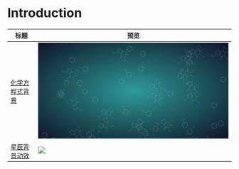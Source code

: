 # Introduction

|  标题                       | 预览                            |
|  ----                       | ----                           |
| [化学方程式背景](./src/1/)  | <img src="./src/1/review.png"/> |
| [星辰背景动效](./src/2/)    | <img src="./src/2/review.png"/> |
